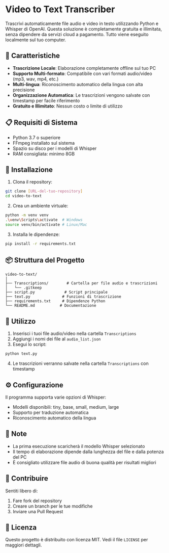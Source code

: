 # Video to Text Transcriber

Trascrivi automaticamente file audio e video in testo utilizzando Python e Whisper di OpenAI. Questa soluzione è completamente gratuita e illimitata, senza dipendere da servizi cloud a pagamento. Tutto viene eseguito localmente sul tuo computer.

## 🚀 Caratteristiche

- **Trascrizione Locale**: Elaborazione completamente offline sul tuo PC
- **Supporto Multi-formato**: Compatibile con vari formati audio/video (mp3, wav, mp4, etc.)
- **Multi-lingua**: Riconoscimento automatico della lingua con alta precisione
- **Organizzazione Automatica**: Le trascrizioni vengono salvate con timestamp per facile riferimento
- **Gratuito e Illimitato**: Nessun costo o limite di utilizzo

## 📋 Requisiti di Sistema

- Python 3.7 o superiore
- FFmpeg installato sul sistema
- Spazio su disco per i modelli di Whisper
- RAM consigliata: minimo 8GB

## 🔧 Installazione

1. Clona il repository:
```bash
git clone [URL-del-tuo-repository]
cd video-to-text
```

2. Crea un ambiente virtuale:
```bash
python -m venv venv
.\venv\Scripts\activate  # Windows
source venv/bin/activate # Linux/Mac
```

3. Installa le dipendenze:
```bash
pip install -r requirements.txt
```

## 📦 Struttura del Progetto

```
video-to-text/
│
├── Transcriptions/        # Cartella per file audio e trascrizioni
│   └── .gitkeep
├── script.py             # Script principale
├── text.py              # Funzioni di trascrizione
├── requirements.txt     # Dipendenze Python
└── README.md           # Documentazione
```

## 🎯 Utilizzo

1. Inserisci i tuoi file audio/video nella cartella `Transcriptions`
2. Aggiungi i nomi dei file al `audio_list.json`
3. Esegui lo script:
```bash
python text.py
```
4. Le trascrizioni verranno salvate nella cartella `Transcriptions` con timestamp

## ⚙️ Configurazione

Il programma supporta varie opzioni di Whisper:
- Modelli disponibili: tiny, base, small, medium, large
- Supporto per traduzione automatica
- Riconoscimento automatico della lingua

## 📝 Note

- La prima esecuzione scaricherà il modello Whisper selezionato
- Il tempo di elaborazione dipende dalla lunghezza del file e dalla potenza del PC
- È consigliato utilizzare file audio di buona qualità per risultati migliori

## 🤝 Contribuire

Sentiti libero di:
1. Fare fork del repository
2. Creare un branch per le tue modifiche
3. Inviare una Pull Request

## 📄 Licenza

Questo progetto è distribuito con licenza MIT. Vedi il file `LICENSE` per maggiori dettagli.
